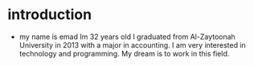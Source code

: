 # introduction
- my name is emad Im 32 years old I graduated from Al-Zaytoonah University in 2013 with a major in accounting. I am very interested in technology and programming. My dream is to work in this field.




